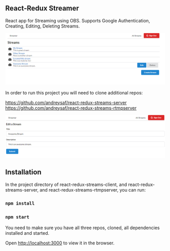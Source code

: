 ## React-Redux Streamer

React app for Streaming using OBS. Supports Google Authentication, Creating, Editing, Deleting Streams.

![Alt text](/screenshots/screen1.png?raw=true "Screenshot1")

In order to run this project you will need to clone additional repos:

https://github.com/andreysaf/react-redux-streams-server
https://github.com/andreysaf/react-redux-streams-rtmpserver

![Alt text](/screenshots/screen2.png?raw=true "Screenshot2")

## Installation

In the project directory of react-redux-streams-client, and react-redux-streams-server, and react-redux-streams-rtmpserver, you can run:

### `npm install`

### `npm start`

You need to make sure you have all three repos, cloned, all dependencies installed and started.

Open [http://localhost:3000](http://localhost:3000) to view it in the browser.



